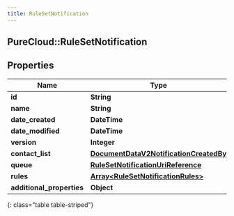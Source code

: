 ```yaml
---
title: RuleSetNotification
---
```

## PureCloud::RuleSetNotification

## Properties

|Name | Type | Description | Notes|
|------------ | ------------- | ------------- | -------------|
| **id** | **String** |  | [optional] |
| **name** | **String** |  | [optional] |
| **date_created** | **DateTime** |  | [optional] |
| **date_modified** | **DateTime** |  | [optional] |
| **version** | **Integer** |  | [optional] |
| **contact_list** | [**DocumentDataV2NotificationCreatedBy**](DocumentDataV2NotificationCreatedBy.html) |  | [optional] |
| **queue** | [**RuleSetNotificationUriReference**](RuleSetNotificationUriReference.html) |  | [optional] |
| **rules** | [**Array&lt;RuleSetNotificationRules&gt;**](RuleSetNotificationRules.html) |  | [optional] |
| **additional_properties** | **Object** |  | [optional] |
{: class="table table-striped"}


